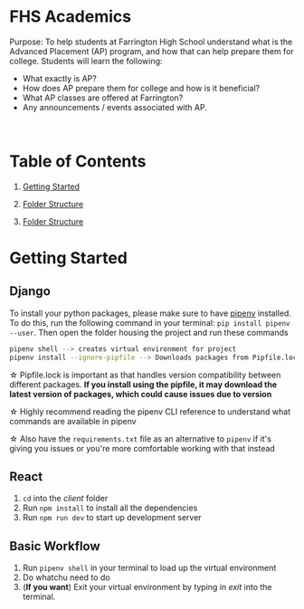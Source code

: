# FHS Academics

Purpose: To help students at Farrington High School understand what is the Advanced Placement (AP) program, and 
how that can help prepare them for college. Students will learn the following: 

- What exactly is AP? 
- How does AP prepare them for college and how is it beneficial? 
- What AP classes are offered at Farrington? 
- Any announcements / events associated with AP. 

<br> 

# Table of Contents

1. [Getting Started](#Getting-Started)
2. [Folder Structure](#Folder-Structure)

2. [Folder Structure](#Folder-Structure)

# Getting Started

## Django

To install your python packages, please make sure to have [pipenv](https://pipenv.pypa.io/en/latest/) installed. To do this, run the following command in your terminal: `pip install pipenv --user`. Then open the folder housing the project and run these commands

```bash
pipenv shell --> creates virtual environment for project
pipenv install --ignore-pipfile --> Downloads packages from Pipfile.lock
```

&#x2606; Pipfile.lock is important as that handles version compatibility between different packages. **If you install using the pipfile, it may download the latest version of packages, which could cause issues due to version** 

&#x2606; Highly recommend reading the pipenv CLI reference to understand what commands are available in pipenv 

&#x2606; Also have the `requirements.txt` file as an alternative to `pipenv` if it's giving you issues or you're more comfortable working with that instead

## React

1. `cd` into the *client* folder
2. Run `npm install` to install all the dependencies
3. Run `npm run dev` to start up development server


## Basic Workflow

1. Run `pipenv shell` in your terminal to load up the virtual environment 
2. Do whatchu need to do
3. (**If you want**) Exit your virtual environment by typing in *exit* into the terminal. 


